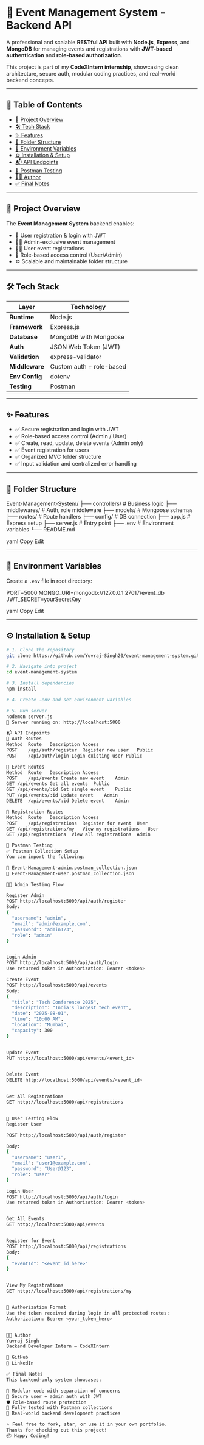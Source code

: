# 🎯 Event Management System - Backend API

A professional and scalable **RESTful API** built with **Node.js**, **Express**, and **MongoDB** for managing events and registrations with **JWT-based authentication** and **role-based authorization**.

This project is part of my **CodeXIntern internship**, showcasing clean architecture, secure auth, modular coding practices, and real-world backend concepts.

---

## 📌 Table of Contents

- [🚀 Project Overview](#-project-overview)
- [🛠️ Tech Stack](#️-tech-stack)
- [✨ Features](#-features)
- [📁 Folder Structure](#-folder-structure)
- [🔐 Environment Variables](#-environment-variables)
- [⚙️ Installation & Setup](#️-installation--setup)
- [📬 API Endpoints](#-api-endpoints)
- [📮 Postman Testing](#-postman-testing)
- [👨‍💻 Author](#-author)
- [✅ Final Notes](#-final-notes)

---

## 🚀 Project Overview

The **Event Management System** backend enables:

- 👤 User registration & login with JWT  
- 🧑‍💼 Admin-exclusive event management  
- 🙋‍♂️ User event registrations  
- 📜 Role-based access control (User/Admin)  
- ⚙️ Scalable and maintainable folder structure  

---

## 🛠️ Tech Stack

| Layer         | Technology              |
|---------------|--------------------------|
| **Runtime**   | Node.js                  |
| **Framework** | Express.js               |
| **Database**  | MongoDB with Mongoose    |
| **Auth**      | JSON Web Token (JWT)     |
| **Validation**| express-validator        |
| **Middleware**| Custom auth + role-based |
| **Env Config**| dotenv                   |
| **Testing**   | Postman                  |

---

## ✨ Features

- ✅ Secure registration and login with JWT  
- ✅ Role-based access control (Admin / User)  
- ✅ Create, read, update, delete events (Admin only)  
- ✅ Event registration for users  
- ✅ Organized MVC folder structure  
- ✅ Input validation and centralized error handling  

---

## 📁 Folder Structure

Event-Management-System/
├── controllers/ # Business logic
├── middlewares/ # Auth, role middleware
├── models/ # Mongoose schemas
├── routes/ # Route handlers
├── config/ # DB connection
├── app.js # Express setup
├── server.js # Entry point
├── .env # Environment variables
└── README.md

yaml
Copy
Edit

---

## 🔐 Environment Variables

Create a `.env` file in root directory:

PORT=5000
MONGO_URI=mongodb://127.0.0.1:27017/event_db
JWT_SECRET=yourSecretKey

yaml
Copy
Edit

---

## ⚙️ Installation & Setup

```bash
# 1. Clone the repository
git clone https://github.com/Yuvraj-Singh20/event-management-system.git

# 2. Navigate into project
cd event-management-system

# 3. Install dependencies
npm install

# 4. Create .env and set environment variables

# 5. Run server
nodemon server.js
📍 Server running on: http://localhost:5000

📬 API Endpoints
🔐 Auth Routes
Method	Route	Description	Access
POST	/api/auth/register	Register new user	Public
POST	/api/auth/login	Login existing user	Public

📅 Event Routes
Method	Route	Description	Access
POST	/api/events	Create new event	Admin
GET	/api/events	Get all events	Public
GET	/api/events/:id	Get single event	Public
PUT	/api/events/:id	Update event	Admin
DELETE	/api/events/:id	Delete event	Admin

📝 Registration Routes
Method	Route	Description	Access
POST	/api/registrations	Register for event	User
GET	/api/registrations/my	View my registrations	User
GET	/api/registrations	View all registrations	Admin

📮 Postman Testing
✅ Postman Collection Setup
You can import the following:

📁 Event-Management-admin.postman_collection.json
📁 Event-Management-user.postman_collection.json

🧑‍💼 Admin Testing Flow

Register Admin
POST http://localhost:5000/api/auth/register
Body:
{
  "username": "admin",
  "email": "admin@example.com",
  "password": "admin123",
  "role": "admin"
}


Login Admin
POST http://localhost:5000/api/auth/login
Use returned token in Authorization: Bearer <token>

Create Event
POST http://localhost:5000/api/events
Body:
{
  "title": "Tech Conference 2025",
  "description": "India's largest tech event",
  "date": "2025-08-01",
  "time": "10:00 AM",
  "location": "Mumbai",
  "capacity": 300
}


Update Event
PUT http://localhost:5000/api/events/<event_id>


Delete Event
DELETE http://localhost:5000/api/events/<event_id>


Get All Registrations
GET http://localhost:5000/api/registrations


👤 User Testing Flow
Register User

POST http://localhost:5000/api/auth/register

Body:
{
  "username": "user1",
  "email": "user1@example.com",
  "password": "User@123",
  "role": "user"
}

Login User
POST http://localhost:5000/api/auth/login
Use returned token in Authorization: Bearer <token>


Get All Events
GET http://localhost:5000/api/events


Register for Event
POST http://localhost:5000/api/registrations
Body:
{
  "eventId": "<event_id_here>"
}


View My Registrations
GET http://localhost:5000/api/registrations/my


🔑 Authorization Format
Use the token received during login in all protected routes:
Authorization: Bearer <your_token_here>


👨‍💻 Author
Yuvraj Singh
Backend Developer Intern – CodeXIntern

🔗 GitHub
💼 LinkedIn

✅ Final Notes
This backend-only system showcases:

🧠 Modular code with separation of concerns
🔐 Secure user + admin auth with JWT
🛡️ Role-based route protection
🧪 Fully tested with Postman collections
🚀 Real-world backend development practices

⭐ Feel free to fork, star, or use it in your own portfolio.
Thanks for checking out this project!
📦 Happy Coding!
